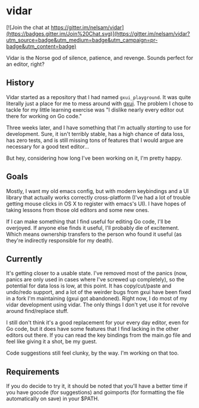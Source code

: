 # vidar

[![Join the chat at https://gitter.im/nelsam/vidar](https://badges.gitter.im/Join%20Chat.svg)](https://gitter.im/nelsam/vidar?utm_source=badge&utm_medium=badge&utm_campaign=pr-badge&utm_content=badge)

Vidar is the Norse god of silence, patience, and revenge.  Sounds perfect for an editor, right?

## History

Vidar started as a repository that I had named `gxui_playground`.  It was quite literally just a
place for me to mess around with [gxui](https://github.com/google/gxui).  The problem I chose to tackle
for my little learning exercise was "I dislike nearly every editor out there for working on Go
code."

Three weeks later, and I have something that I'm actually *starting* to use for development.  Sure,
it isn't terribly stable, has a high chance of data loss, has zero tests, and is still missing
tons of features that I would argue are necessary for a good text editor...

But hey, considering how long I've been working on it, I'm pretty happy.

## Goals

Mostly, I want my old emacs config, but with modern keybindings and a UI library that actually
works correctly cross-platform (I've had a lot of trouble getting mouse clicks in OS X to
register with emacs's UI).  I have hopes of taking lessons from those old editors and some new
ones.

If I can make something that I find useful for editing Go code, I'll be overjoyed.  If anyone
else finds it useful, I'll probably die of excitement.  Which means ownership transfers to the
person who found it useful (as they're indirectly responsible for my death).

## Currently

It's getting closer to a usable state.  I've removed most of the panics (now, panics are only
used in cases where I've screwed up completely), so the potential for data loss is low,
at this point.  It has copy/cut/paste and undo/redo support, and a lot of the weirder bugs
from gxui have been fixed in a fork I'm maintaining (gxui got abandoned).  Right now, I do
most of my vidar development using vidar.  The only things I don't yet use it for revolve
around find/replace stuff.

I still don't think it's a good replacement for your every day editor, even for Go code, but
it does have some features that I find lacking in the other editors out there.  If you can
read the key bindings from the main.go file and feel like giving it a shot, be my guest.

Code suggestions still feel clunky, by the way.  I'm working on that too.

## Requirements

If you do decide to try it, it should be noted that you'll have a better time if you have
gocode (for suggestions) and goimports (for formatting the file automatically on save) in
your $PATH.
